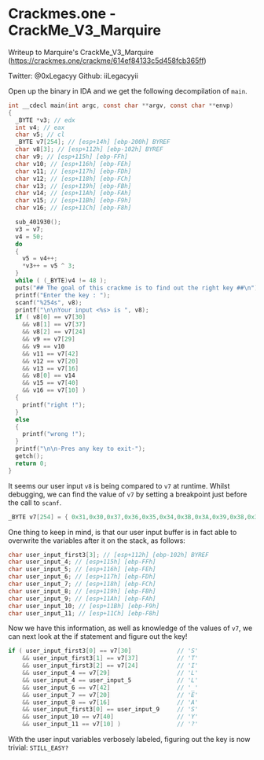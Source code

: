 # Crackmes.one - CrackMe_V3_Marquire

Writeup to Marquire's CrackMe_V3_Marquire (https://crackmes.one/crackme/614ef84133c5d458fcb365ff)

Twitter: @0xLegacyy
Github: iiLegacyyii

Open up the binary in IDA and we get the following decompilation of `main`.

```c
int __cdecl main(int argc, const char **argv, const char **envp)
{
  _BYTE *v3; // edx
  int v4; // eax
  char v5; // cl
  _BYTE v7[254]; // [esp+14h] [ebp-200h] BYREF
  char v8[3]; // [esp+112h] [ebp-102h] BYREF
  char v9; // [esp+115h] [ebp-FFh]
  char v10; // [esp+116h] [ebp-FEh]
  char v11; // [esp+117h] [ebp-FDh]
  char v12; // [esp+118h] [ebp-FCh]
  char v13; // [esp+119h] [ebp-FBh]
  char v14; // [esp+11Ah] [ebp-FAh]
  char v15; // [esp+11Bh] [ebp-F9h]
  char v16; // [esp+11Ch] [ebp-F8h]

  sub_401930();
  v3 = v7;
  v4 = 50;
  do
  {
    v5 = v4++;
    *v3++ = v5 ^ 3;
  }
  while ( (_BYTE)v4 != 48 );
  puts("## The goal of this crackme is to find out the right key ##\n");
  printf("Enter the key : ");
  scanf("%254s", v8);
  printf("\n\nYour input <%s> is ", v8);
  if ( v8[0] == v7[30]
    && v8[1] == v7[37]
    && v8[2] == v7[24]
    && v9 == v7[29]
    && v9 == v10
    && v11 == v7[42]
    && v12 == v7[20]
    && v13 == v7[16]
    && v8[0] == v14
    && v15 == v7[40]
    && v16 == v7[10] )
  {
    printf("right !");
  }
  else
  {
    printf("wrong !");
  }
  printf("\n\n-Pres any key to exit-");
  getch();
  return 0;
}
```

It seems our user input `v8` is being compared to `v7` at runtime. Whilst debugging, we can find the value of `v7` by setting a breakpoint just before the call to `scanf`.

```c
_BYTE v7[254] = { 0x31,0x30,0x37,0x36,0x35,0x34,0x3B,0x3A,0x39,0x38,0x3F,0x3E,0x3D,0x3C,0x43,0x42,0x41,0x40,0x47,0x46,0x45,0x44,0x4B,0x4A,0x49,0x48,0x4F,0x4E,0x4D,0x4C,0x53,0x52,0x51,0x50,0x57,0x56,0x55,0x54,0x5B,0x5A,0x59,0x58,0x5F,... };
```

One thing to keep in mind, is that our user input buffer is in fact able to overwrite the variables after it on the stack, as follows:

```c
char user_input_first3[3]; // [esp+112h] [ebp-102h] BYREF
char user_input_4; // [esp+115h] [ebp-FFh]
char user_input_5; // [esp+116h] [ebp-FEh]
char user_input_6; // [esp+117h] [ebp-FDh]
char user_input_7; // [esp+118h] [ebp-FCh]
char user_input_8; // [esp+119h] [ebp-FBh]
char user_input_9; // [esp+11Ah] [ebp-FAh]
char user_input_10; // [esp+11Bh] [ebp-F9h]
char user_input_11; // [esp+11Ch] [ebp-F8h]
```

Now we have this information, as well as knowledge of the values of `v7`, we can next look at the if statement and figure out the key!

```c
if ( user_input_first3[0] == v7[30]             // 'S'
    && user_input_first3[1] == v7[37]           // 'T'
    && user_input_first3[2] == v7[24]           // 'I'
    && user_input_4 == v7[29]                   // 'L'
    && user_input_4 == user_input_5             // 'L'
    && user_input_6 == v7[42]                   // '_'
    && user_input_7 == v7[20]                   // 'E'
    && user_input_8 == v7[16]                   // 'A'
    && user_input_first3[0] == user_input_9     // 'S'
    && user_input_10 == v7[40]                  // 'Y'
    && user_input_11 == v7[10] )                // '?'
```

With the user input variables verbosely labeled, figuring out the key is now trivial: `STILL_EASY?`

